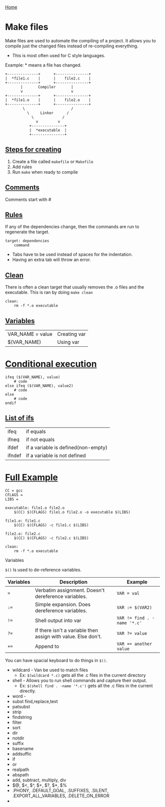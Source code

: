[Home](../README.md#c)

# Make files
Make files are used to automate the compiling of a project. It allows you to compile just the changed files instead of re-compiling everything.
- This is most often used for C style languages.

Example: * means a file has changed.
```
+--------------+      +---------------+
|  *file1.c    |      |    file2.c    |
+--------------+      +---------------+
       |       Compiler       |
       v                      v
+--------------+      +---------------+
|  *file1.o    |      |    file2.o    |
+--------------+      +---------------+
        \                     /
          \     Linker      /
            \             /
              v         v
           +---------------+
           |  *executable  |
           +---------------+
```

## [Steps for creating](#make-files)
1. Create a file called `makefile` or `Makefile`
1. Add rules
1. Run `make` when ready to compile

## [Comments](#make-files)
Comments start with #

## [Rules](#make-files)
If any of the dependencies change, then the commands are run to regenerate the target.

```
target: dependencies
	command
```

- Tabs have to be used instead of spaces for the indentation.
- Having an extra tab will throw an error.

## [Clean](#make-files)
There is often a clean target that usually removes the .o files and the executable. This is ran by doing `make clean`

```
clean:
    rm -f *.o executable
```

## [Variables](#make-files)

|                  |              |
|------------------|--------------|
| VAR_NAME = value | Creating var |
| $(VAR_NAME)      | Using var    |

# [Conditional execution](#make-files)

```
ifeq ($(VAR_NAME), value)
    # code
else ifeq ($(VAR_NAME), value2)
    # code
else
    # code
endif
```

## [List of ifs](#make-files)

|        |                                     |
|--------|-------------------------------------|
| ifeq   | if equals                           |
| ifneq  | if not equals                       |
| ifdef  | if a variable is defined(non-empty) |
| ifndef | if a variable is not defined        |

# [Full Example](#make-files)

```
CC = gcc
CFLAGS =
LIBS =

executable: file1.o file2.o
    $(CC) $(CFLAGS) file1.o file2.o -o executable $(LIBS)

file1.o: file1.c
    $(CC) $(CFLAGS) -c file1.c $(LIBS)

file2.o: file2.c
    $(CC) $(CFLAGS) -c file2.c $(LIBS)

clean:
    rm -f *.o executable

```

Variables

`$()` Is used to de-reference variables.

| Variables | Description                                                   | Example                     |
|-----------|---------------------------------------------------------------|-----------------------------|
| `=`       | Verbatim assignment. Doesn't dereference variables.           | `VAR = val`                 |
| `:=`      | Simple expansion. Does dereference variables.                 | `VAR := $(VAR2)`            |
| `!=`      | Shell output into var                                         | `VAR != find . -name '*.c'` |
| `?=`      | If there isn't a variable then assign with value. Else don't. | `VAR ?= value`              |
| `+=`      | Append to                                                     | `VAR += another value`      |

You can have spacial keyboard to do things in `$()`.
- wildcard - Van be used to match files
    - Ex: `$(wildcard *.c)` gets all the .c files in the current directory
- shell - Allows you to run shell commands and capture their output.
    - Ex: `$(shell find . -name '*.c')` gets all the .c files in the current directly.
- word - 
- subst find,replace,text
- patsubst
- strip
- findstring
- filter
- sort
- dir
- notdir
- suffix
- basename
- addsuffic
- if
- or
- realpath
- abspath
- add, subtract, multiply, div
- $@, $<, $^, $+, $?, $*, $%
- .PHONY, .DEFAULT_GOAL, .SUFFIXES, .SILENT, .EXPORT_ALL_VARIABLES, .DELETE_ON_ERROR
- 